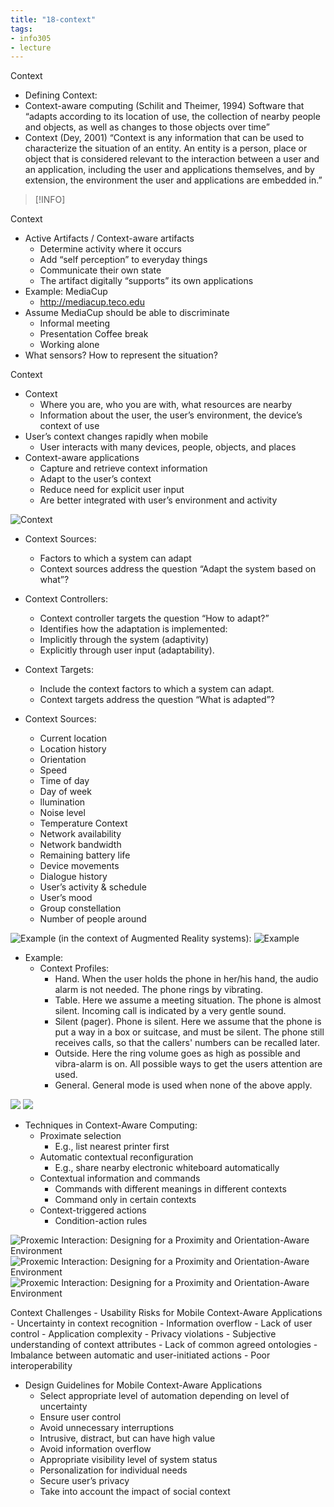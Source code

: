 ```yaml
---
title: "18-context"
tags: 
- info305
- lecture
---
```


Context
- Defining Context: 
- Context-aware computing (Schilit and Theimer, 1994) Software that “adapts according to its location of use, the collection of nearby people and objects, as well as changes to those objects over time” 
- Context (Dey, 2001) “Context is any information that can be used to characterize the situation of an entity. An entity is a person, place or object that is considered relevant to the interaction between a user and an application, including the user and applications themselves, and by extension, the environment the user and applications are embedded in.”

> [!INFO] 

Context
- Active Artifacts / Context-aware artifacts 
	- Determine activity where it occurs 
	- Add “self perception” to everyday things 
	- Communicate their own state 
	- The artifact digitally “supports” its own applications 
- Example: MediaCup 
	- http://mediacup.teco.edu 
- Assume MediaCup should be able to discriminate 
	- Informal meeting 
	- Presentation Coffee break 
	- Working alone 
- What sensors? How to represent the situation?

Context
- Context 
	- Where you are, who you are with, what resources are nearby 
	- Information about the user, the user’s environment, the device’s context of use 
- User’s context changes rapidly when mobile 
	- User interacts with many devices, people, objects, and places 
- Context-aware applications 
	- Capture and retrieve context information 
	- Adapt to the user’s context 
	- Reduce need for explicit user input 
	- Are better integrated with user’s environment and activity

![Context](https://i.imgur.com/0hJZQGU.png)


- Context Sources: 
	- Factors to which a system can adapt 
	- Context sources address the question “Adapt the system based on what”? 
- Context Controllers: 
	- Context controller targets the question “How to adapt?” 
	- Identifies how the adaptation is implemented: 
	- Implicitly through the system (adaptivity) 
	- Explicitly through user input (adaptability). 
- Context Targets: 
	- Include the context factors to which a system can adapt. 
	- Context targets address the question “What is adapted”?


- Context Sources: 
	- Current location 
	- Location history 
	- Orientation 
	- Speed 
	- Time of day 
	- Day of week 
	- llumination 
	- Noise level 
	- Temperature Context 
	- Network availability 
	- Network bandwidth 
	- Remaining battery life 
	- Device movements 
	- Dialogue history 
	- User’s activity & schedule 
	- User’s mood 
	- Group constellation 
	- Number of people around

![Example (in the context of Augmented Reality systems):](https://i.imgur.com/gMlKoVl.png)
![Example](https://i.imgur.com/hyPLVii.png)


- Example: 
	- Context Profiles: 
		- Hand. When the user holds the phone in her/his hand, the audio alarm is not needed. The phone rings by vibrating. 
		- Table. Here we assume a meeting situation. The phone is almost silent. Incoming call is indicated by a very gentle sound. 
		- Silent (pager). Phone is silent. Here we assume that the phone is put a way in a box or suitcase, and must be silent. The phone still receives calls, so that the callers' numbers can be recalled later. 
		- Outside. Here the ring volume goes as high as possible and vibra-alarm is on. All possible ways to get the users attention are used. 
		- General. General mode is used when none of the above apply.

![](https://i.imgur.com/2kQUKwH.png)
![](https://i.imgur.com/m8qN7t5.png)


- Techniques in Context-Aware Computing: 
	- Proximate selection 
		- E.g., list nearest printer first 
	- Automatic contextual reconfiguration 
		- E.g., share nearby electronic whiteboard automatically 
	- Contextual information and commands 
		- Commands with different meanings in different contexts 
		- Command only in certain contexts 
	- Context-triggered actions 
		- Condition-action rules

![Proxemic Interaction: Designing for a Proximity and Orientation-Aware Environment](https://i.imgur.com/xrPgIXg.png)
![Proxemic Interaction: Designing for a Proximity and Orientation-Aware Environment](https://i.imgur.com/kEILi6u.png)
![Proxemic Interaction: Designing for a Proximity and Orientation-Aware Environment](https://i.imgur.com/Bs6aS1u.png)

Context Challenges
	- Usability Risks for Mobile Context-Aware Applications 
	- Uncertainty in context recognition 
	- Information overflow 
	- Lack of user control 
	- Application complexity 
	- Privacy violations 
	- Subjective understanding of context attributes 
	- Lack of common agreed ontologies 
	- Imbalance between automatic and user-initiated actions 
	- Poor interoperability

- Design Guidelines for Mobile Context-Aware Applications 
	- Select appropriate level of automation depending on level of uncertainty 
	- Ensure user control 
	- Avoid unnecessary interruptions 
	- Intrusive, distract, but can have high value 
	- Avoid information overflow 
	- Appropriate visibility level of system status 
	- Personalization for individual needs 
	- Secure user’s privacy 
	- Take into account the impact of social context
